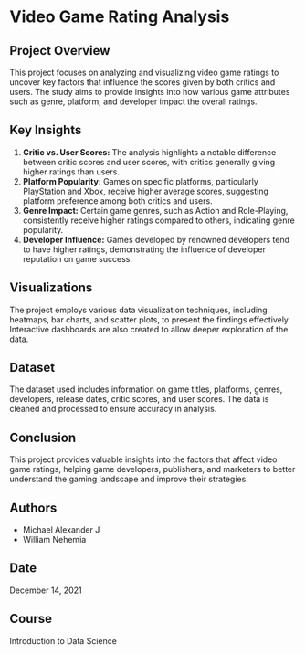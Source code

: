 # Video Game Rating Analysis

## Project Overview
This project focuses on analyzing and visualizing video game ratings to uncover key factors that influence the scores given by both critics and users. The study aims to provide insights into how various game attributes such as genre, platform, and developer impact the overall ratings.

## Key Insights
1. **Critic vs. User Scores:** The analysis highlights a notable difference between critic scores and user scores, with critics generally giving higher ratings than users.
2. **Platform Popularity:** Games on specific platforms, particularly PlayStation and Xbox, receive higher average scores, suggesting platform preference among both critics and users.
3. **Genre Impact:** Certain game genres, such as Action and Role-Playing, consistently receive higher ratings compared to others, indicating genre popularity.
4. **Developer Influence:** Games developed by renowned developers tend to have higher ratings, demonstrating the influence of developer reputation on game success.

## Visualizations
The project employs various data visualization techniques, including heatmaps, bar charts, and scatter plots, to present the findings effectively. Interactive dashboards are also created to allow deeper exploration of the data.

## Dataset
The dataset used includes information on game titles, platforms, genres, developers, release dates, critic scores, and user scores. The data is cleaned and processed to ensure accuracy in analysis.

## Conclusion
This project provides valuable insights into the factors that affect video game ratings, helping game developers, publishers, and marketers to better understand the gaming landscape and improve their strategies.

## Authors
- Michael Alexander J 
- William Nehemia 

## Date
December 14, 2021

## Course
Introduction to Data Science

